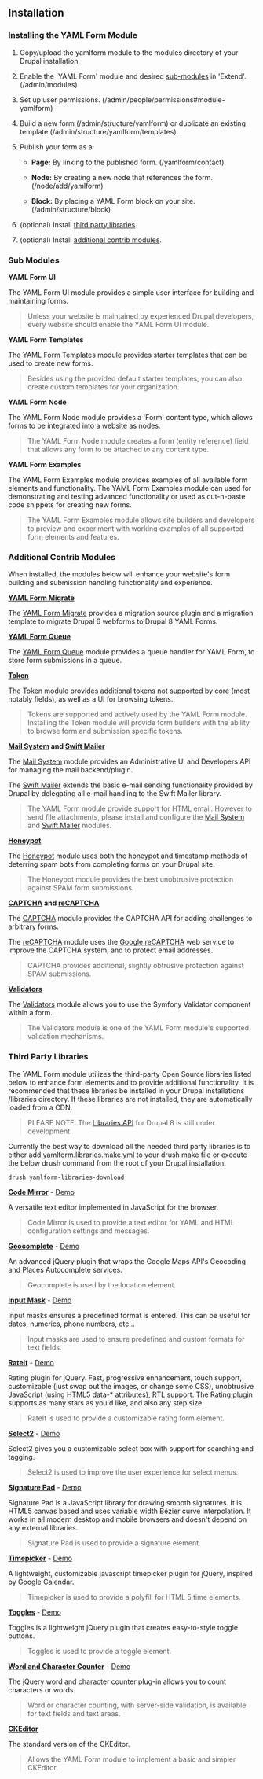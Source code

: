 Installation
------------

### Installing the YAML Form Module

1. Copy/upload the yamlform module to the modules directory of your Drupal
   installation.

2. Enable the 'YAML Form' module and desired [sub-modules](#sub-modules) in 'Extend'. 
   (/admin/modules)

3. Set up user permissions. (/admin/people/permissions#module-yamlform)

4. Build a new form (/admin/structure/yamlform)
   or duplicate an existing template (/admin/structure/yamlform/templates).
   
5. Publish your form as a:

    - **Page:** By linking to the published form.
      (/yamlform/contact)  

    - **Node:** By creating a new node that references the form.
      (/node/add/yamlform)

    - **Block:** By placing a YAML Form block on your site.
      (/admin/structure/block)

6. (optional) Install [third party libraries](#third-party-libraries).

7. (optional) Install [additional contrib modules](#additional-contrib-modules).


### Sub Modules

**YAML Form UI**

The YAML Form UI module provides a simple user interface for building and 
maintaining forms.

> Unless your website is maintained by experienced Drupal developers, 
> every website should enable the YAML Form UI module. 

**YAML Form Templates**

The YAML Form Templates module provides starter templates that can be used 
to create new forms. 

> Besides using the provided default starter templates, you can also create 
> custom templates for your organization.

**YAML Form Node**

The YAML Form Node module provides a 'Form' content type, which allows  
forms to be integrated into a website as nodes.

> The YAML Form Node module creates a form (entity reference) field
> that allows any form to be attached to any content type.  

**YAML Form Examples**

The YAML Form Examples module provides examples of all available form elements 
and functionality. The YAML Form Examples module can used for demonstrating
and testing advanced functionality or used as cut-n-paste code snippets
for creating new forms.

> The YAML Form Examples module allows site builders and developers to 
> preview and experiment with working examples of all supported form elements 
> and features.

### Additional Contrib Modules 

When installed, the modules below will enhance your website's form building and 
submission handling functionality and experience.

**[YAML Form Migrate](https://www.drupal.org/sandbox/dippers/2819169)**

The [YAML Form Migrate](https://www.drupal.org/sandbox/dippers/2819169) provides 
a migration source plugin and a migration template to migrate Drupal 6
webforms to Drupal 8 YAML Forms.

**[YAML Form Queue](https://www.drupal.org/project/yamlform_queue)**

The [YAML Form Queue](https://www.drupal.org/project/yamlform_queue) module 
provides a queue handler for YAML Form, to store form submissions in a queue.

**[Token](https://www.drupal.org/project/token)**

The [Token](https://www.drupal.org/project/token) module provides additional 
tokens not supported by core (most notably fields), as well as a UI for browsing 
tokens.

> Tokens are supported and actively used by the YAML Form module. Installing the
> Token module will provide form builders with the ability to browse form and 
> submission specific tokens. 

**[Mail System](https://www.drupal.org/project/mailsystem) and [Swift Mailer](https://www.drupal.org/project/swiftmailer)**

The [Mail System](https://www.drupal.org/project/mailsystem) module provides an 
Administrative UI and Developers API for managing the mail backend/plugin.
 
The [Swift Mailer](https://www.drupal.org/project/swiftmailer) extends the 
basic e-mail sending functionality provided by Drupal by delegating all e-mail
handling to the Swift Mailer library.

> The YAML Form module provide support for HTML email. However to send file
> attachments, please install and configure the 
> [Mail System](https://www.drupal.org/project/mailsystem) and 
> [Swift Mailer](https://www.drupal.org/project/swiftmailer) modules.

**[Honeypot](https://www.drupal.org/project/honeypot)**

The [Honeypot](https://www.drupal.org/project/honeypot) module uses both the 
honeypot and timestamp methods of deterring spam bots from completing forms on 
your Drupal site.

> The Honeypot module provides the best unobtrusive protection against SPAM form submissions.

**[CAPTCHA](https://www.drupal.org/project/captcha) and [reCAPTCHA](https://www.drupal.org/project/recaptcha)**

The [CAPTCHA](https://www.drupal.org/project/captcha) module provides the 
CAPTCHA API for adding challenges to arbitrary forms.

The [reCAPTCHA](https://www.drupal.org/project/recaptcha) module uses the
[Google reCAPTCHA](https://www.google.com/recaptcha/intro/index.html) web 
service to improve the CAPTCHA system, and to protect email addresses.

> CAPTCHA provides additional, slightly obtrusive protection against SPAM 
> submissions.

**[Validators](https://www.drupal.org/project/validators)**

The [Validators](https://www.drupal.org/project/validators) module allows you 
to use the Symfony Validator component within a form.

> The Validators module is one of the YAML Form module's supported 
> validation mechanisms.

### Third Party Libraries

The YAML Form module utilizes the third-party Open Source libraries listed below
to enhance form elements and to provide additional functionality. It is recommended
that these libraries be installed in your Drupal installations /libraries 
directory. If these libraries are not installed, they are automatically loaded
from a CDN.

> PLEASE NOTE: The 
> [Libraries API](https://www.drupal.org/project/libraries) for Drupal 8 is 
> still under development.  

Currently the best way to download all the needed third party libraries is to 
either add [yamlform.libraries.make.yml](http://cgit.drupalcode.org/yamlform/tree/yamlform.libraries.make.yml)
to your drush make file or execute the below drush command from the root of your
Drupal installation.  

    drush yamlform-libraries-download    

**[Code Mirror](http://codemirror.net/)** - [Demo](http://codemirror.net/)

A versatile text editor implemented in JavaScript for the browser.

> Code Mirror is used to provide a text editor for YAML and HTML configuration
> settings and messages.

**[Geocomplete](https://ubilabs.github.io/geocomplete/)** - [Demo](http://ubilabs.github.io/geocomplete/examples/form.html)

An advanced jQuery plugin that wraps the Google Maps API's Geocoding and Places Autocomplete services.

> Geocomplete is used by the location element.

**[Input Mask](http://robinherbots.github.io/jquery.inputmask/)** - [Demo](http://robinherbots.github.io/jquery.inputmask/)

Input masks ensures a predefined format is entered. This can be useful for 
dates, numerics, phone numbers, etc...

> Input masks are used to ensure predefined and custom formats for text fields.

**[RateIt](https://github.com/gjunge/rateit.js)** - [Demo](http://gjunge.github.io/rateit.js/examples/)

Rating plugin for jQuery. Fast, progressive enhancement, touch support,
customizable (just swap out the images, or change some CSS), unobtrusive
JavaScript (using HTML5 data-* attributes), RTL support. The Rating plugin
supports as many stars as you'd like, and also any step size.

> RateIt is used to provide a customizable rating form element.

**[Select2](https://select2.github.io/)** - [Demo](https://select2.github.io/examples.html)

Select2 gives you a customizable select box with support for searching and 
tagging.

> Select2 is used to improve the user experience for select menus.

**[Signature Pad](https://github.com/szimek/signature_pad)** - [Demo](http://szimek.github.io/signature_pad/)

Signature Pad is a JavaScript library for drawing smooth signatures.
It is HTML5 canvas based and uses variable width Bézier curve interpolation.
It works in all modern desktop and mobile browsers and doesn't depend on any 
external libraries.

> Signature Pad is used to provide a signature element.

**[Timepicker](https://github.com/jonthornton/jquery-timepicker)** - [Demo](http://jonthornton.github.io/jquery-timepicker/)

A lightweight, customizable javascript timepicker plugin for jQuery, inspired by Google Calendar.

> Timepicker is used to provide a polyfill for HTML 5 time elements.

**[Toggles](https://github.com/simontabor/jquery-toggles)** - [Demo](https://simontabor.com/labs/toggles/)

Toggles is a lightweight jQuery plugin that creates easy-to-style toggle buttons.

> Toggles is used to provide a toggle element.

**[Word and Character Counter](https://github.com/qwertypants/jQuery-Word-and-Character-Counter-Plugin)** - [Demo](http://qwertypants.github.io/jQuery-Word-and-Character-Counter-Plugin/)

The jQuery word and character counter plug-in allows you to count characters
or words.

> Word or character counting, with server-side validation, is available for text 
> fields and text areas.

**[CKEditor](http://ckeditor.com/)**

The standard version of the CKEditor.

> Allows the YAML Form module to implement a basic and simpler CKEditor.
